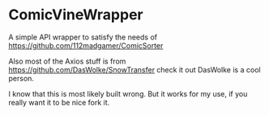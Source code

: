 # ComicVineWrapper

A simple API wrapper to satisfy the needs of https://github.com/112madgamer/ComicSorter 

Also most of the Axios stuff is from https://github.com/DasWolke/SnowTransfer check it out DasWolke is a cool person.

I know that this is most likely built wrong. But it works for my use, if you really want it to be nice fork it.
